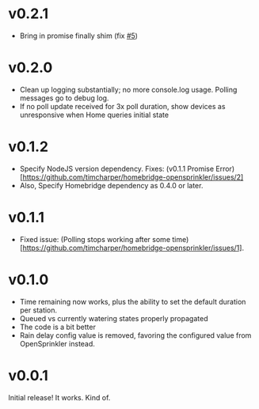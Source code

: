 # v0.2.1

- Bring in promise finally shim (fix [#5](https://github.com/timcharper/homebridge-opensprinkler/issues/5))

# v0.2.0

- Clean up logging substantially; no more console.log usage. Polling messages go to debug log.
- If no poll update received for 3x poll duration, show devices as unresponsive when Home queries initial state

# v0.1.2

- Specify NodeJS version dependency. Fixes: (v0.1.1 Promise Error)[https://github.com/timcharper/homebridge-opensprinkler/issues/2]
- Also, Specify Homebridge dependency as 0.4.0 or later.

# v0.1.1

- Fixed issue: (Polling stops working after some time)[https://github.com/timcharper/homebridge-opensprinkler/issues/1].

# v0.1.0

- Time remaining now works, plus the ability to set the default duration per station.
- Queued vs currently watering states properly propagated
- The code is a bit better
- Rain delay config value is removed, favoring the configured value from OpenSprinkler instead.

# v0.0.1

Initial release! It works. Kind of.

